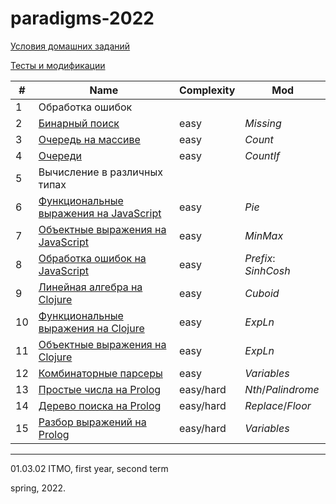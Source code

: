 # paradigms-2022 
 
[Условия домашних заданий](https://www.kgeorgiy.info/courses/paradigms/homeworks.html)

[Тесты и модификации](https://github.com/maladetska/paradigms-2022/tree/master/tests)


#|Name|Сomplexity|Mod
---|---|---|---
1|Обработка ошибок||
2|[Бинарный поиск](https://github.com/maladetska/paradigms-2022/blob/master/java-solutions/search/BinarySearchMissing.java)|easy|*Missing*
3|[Очередь на массиве](https://github.com/maladetska/paradigms-2022/tree/master/java-solutions/queue)|easy|*Count*
4|[Очереди](https://github.com/maladetska/paradigms-2022/tree/master/java-solutions/queue)|easy|*CountIf*
5|Вычисление в различных типах||
6|[Функциональные выражения на JavaScript](https://github.com/maladetska/paradigms-2022/blob/master/javascript-solutions/functionalExpression.js)|easy|*Pie*
7|[Объектные выражения на JavaScript](https://github.com/maladetska/paradigms-2022/blob/master/javascript-solutions/objectExpression.js)|easy|*MinMax*
8|[Обработка ошибок на JavaScript](https://github.com/maladetska/paradigms-2022/blob/master/javascript-solutions/objectExpression.js)|easy|*Prefix*: *SinhCosh*
9|[Линейная алгебра на Clojure](https://github.com/maladetska/paradigms-2022/blob/master/clojure-solutions/linear.clj)|easy|*Cuboid*
10|[Функциональные выражения на Clojure](https://github.com/maladetska/paradigms-2022/blob/master/clojure-solutions/functional.clj)|easy|*ExpLn*
11|[Объектные выражения на Clojure](https://github.com/maladetska/paradigms-2022/blob/master/clojure-solutions/object.clj)|easy|*ExpLn*
12|[Комбинаторные парсеры](https://github.com/maladetska/paradigms-2022/blob/master/clojure-solutions/comb-parser.clj)|easy|*Variables*
13|[Простые числа на Prolog](https://github.com/maladetska/paradigms-2022/blob/master/prolog-solutions/primes.pl)|easy/hard|*Nth*/*Palindrome*
14|[Дерево поиска на Prolog](https://github.com/maladetska/paradigms-2022/blob/master/prolog-solutions/tree-map.pl)|easy/hard|*Replace*/*Floor*
15|[Разбор выражений на Prolog](https://github.com/maladetska/paradigms-2022/blob/master/prolog-solutions/expression.pl)|easy/hard|*Variables*

------
01.03.02 ITMO, first year, second term

spring, 2022.
